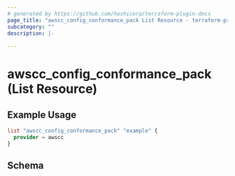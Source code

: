 ```yaml
---
# generated by https://github.com/hashicorp/terraform-plugin-docs
page_title: "awscc_config_conformance_pack List Resource - terraform-provider-awscc"
subcategory: ""
description: |-
  
---
```


# awscc_config_conformance_pack (List Resource)



## Example Usage

```terraform
list "awscc_config_conformance_pack" "example" {
  provider = awscc
}
```

<!-- schema generated by tfplugindocs -->
## Schema
